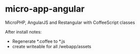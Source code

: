 # micro-app-angular
MicroPHP, AngularJS and Restangular with CoffeeScript classes

After install notes:
- Regenerate *.coffee to *.js
- create writeable for all /webapp/assets

